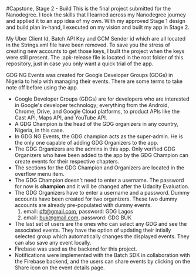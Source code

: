#Capstone, Stage 2 - Build
This is the final project submitted for the Nanodegree. I took the skills that I learned across my Nanodegree journey and applied it to an app idea of my own. With my approved Stage 1 design and build plan in-hand, I executed on my vision and built my app in Stage 2.

My Uber Client Id, Batch API Key and GCM Sender id which are all located in the Strings.xml file have been removed. To save you the stress of creating new accounts to get those keys, I built the project when the keys were still present. The .apk-release file is located in the root folder of this repository, just in case you only want a quick trial of the app.

GDG NG Events was created for Google Developer Groups (GDGs) in Nigeria to help with managing their events. There are some terms to take note off before using the app. 

* Google Developer Groups (GDGs) are for developers who are interested in Google's developer technology; everything from the Android, Chrome, Drive, and Google Cloud platforms, to product APIs like the Cast API, Maps API, and YouTube API.
* A GDG Champion is the head of the GDG organizers in any country, Nigeria, in this case. 
* In GDG NG Events, the GDG champion acts as the super-admin. He is the only one capable of adding GDG Organizers to the app.
* The GDG Organizers are the admins in this app. Only verified GDG Organizers who have been added to the app by the GDG Champion can create events for their respective chapters.
* The sections for the GDG Champion and Organizers are located in the overflow menu item.
* The GDG Champion doesn't need to enter a username. The password for now is **champion** and it will be changed after the Udacity Evaluation.
* The GDG Organizers have to enter a username and a password. Dummy accounts have been created for two organizers. These two dummy accounts are already pre-populated with dummy events.
   1. email: dft@gmail.com, password: GDG Lagos
   2. email: buk@gmail.com, password: GDG BUK
* The last set of users are the ones who can select any GDG and see the associated events. They have the option of updating their intially selected group which automatically changes the displayed events. They can also save any event locally.
* Firebase was used as the backend for this project.
* Notifications were implemented with the Batch SDK in collaboration with the Firebase backend, and the users can share events by clicking on the Share icon on the event details page.
